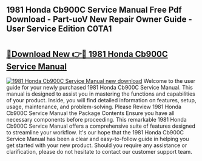 ## 1981 Honda Cb900C Service Manual Free Pdf Download - Part-uoV New Repair Owner Guide - User Service Edition C0TA1

# <h2><a href="http://bc14273.oget.top/?id=1981+Honda+Cb900C+Service+Manual">🔗Download New 👉🔴 1981 Honda Cb900C Service Manual</a></h2>

[![1981 Honda Cb900C Service Manual new download](https://i.imgur.com/5g1atiW.png)](http://bc14273.oget.top/?id=1981+Honda+Cb900C+Service+Manual)
Welcome to the user guide for your newly purchased 1981 Honda Cb900C Service Manual. This manual is designed to assist you in mastering the functions and capabilities of your product. Inside, you will find detailed information on features, setup, usage, maintenance, and problem-solving. Please Review 1981 Honda Cb900C Service Manual the Package Contents Ensure you have all necessary components before proceeding. This remarkable 1981 Honda Cb900C Service Manual offers a comprehensive suite of features designed to streamline your workflow. It's our hope that the 1981 Honda Cb900C Service Manual has been a clear and easy-to-follow guide in helping you get started with your new product. Should you require any assistance or clarification, please do not hesitate to contact our customer support team.
